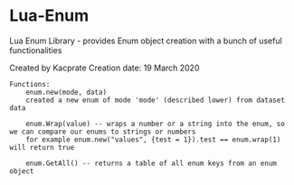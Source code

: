 # Lua-Enum
Lua Enum Library - provides Enum object creation with a bunch of useful functionalities

Created by Kacprate
Creation date: 19 March 2020
	
	Functions:
		enum.new(mode, data)
		created a new enum of mode 'mode' (described lower) from dataset data
		
		enum.Wrap(value) -- wraps a number or a string into the enum, so we can compare our enums to strings or numbers
		for example enum.new("values", {test = 1}).test == enum.wrap(1) will return true
		
		enum.GetAll() -- returns a table of all enum keys from an enum object

